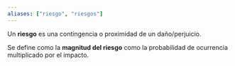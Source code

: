 ```yaml
---
aliases: ["riesgo", "riesgos"]
---
```

Un **riesgo** es una contingencia o proximidad de un daño/perjuicio.

Se define como la **magnitud del riesgo** como la probabilidad de ocurrencia multiplicado por el impacto.